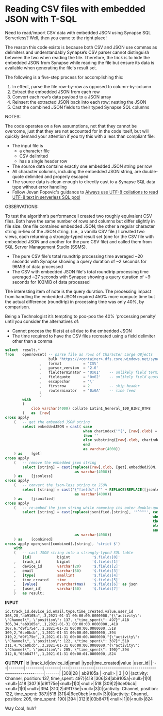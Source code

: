 # Reading CSV files with embedded JSON with T-SQL

Need to read/import CSV data with embedded JSON using Synapse SQL Serverless? Well, then you came to the right place!

The reason this code exists is because both CSV and JSON use commas as delimiters and understandably Synapse’s 
CSV parser cannot distinguish between the two when reading the file. Therefore, the trick is to hide the embedded 
JSON from Synapse while reading the file but ensure its data is available when generating the file's result set.

The following is a five-step process for accomplishing this:
1.	In effect, parse the file row-by-row as opposed to column-by-column
2.	Extract the embedded JSON from each row
3.	Convert each row’s data payload to a JSON array
4.	Reinsert the extracted JSON back into each row; nesting the JSON
5.	Cast the combined JSON fields to their typed Synapse SQL columns

NOTES:

The code operates on a few assumptions, not that they cannot be overcome, just that they are not accounted for in the code itself,
but will quickly demand your attention if you try this with a less than compliant file: 
* The input file is
  * a character file
  * CSV delimited
  * has a single header row
* The source data contains exactly one embedded JSON string per row
* All character columns, including the embedded JSON string, are double-quote delimited and properly escaped
* The source data is clean enough to directly cast to a Synapse SQL data type without error handling
* Follow Jovan Popovic's guidance to [Always use UTF-8 collations to read UTF-8 text in serverless SQL pool](https://techcommunity.microsoft.com/t5/azure-synapse-analytics/always-use-utf-8-collations-to-read-utf-8-text-in-serverless-sql/ba-p/1883633)

OBSERVATIONS:

To test the algorithm’s performance I created two roughly equivalent CSV files. Both have the same number of rows and columns but differ slightly in file size. 
One file contained embedded JSON; the other a regular character string in-lieu of the JSON string. (i.e., a vanilla CSV file.)
I created two views, each returning a strongly-typed result set (one for the CSV file with embedded JSON and another for the pure CSV file) and called them 
from SQL Server Management Studio (SSMS).
* The pure CSV file's total roundtrip processing time averaged ~20 seconds with Synapse showing a query duration of ~2 seconds for 96MiB of data processed
* The CSV with embedded JSON file's total roundtrip processing time averaged ~27 seconds with Synapse showing a query duration of ~9 seconds for 103MiB of data processed

The interesting item of note is the query duration. The processing impact from handling the embedded JSON required 450% more compute time but the actual difference (roundtrip) in processing time was only 40%, by comparison.

Being a Technologist it’s tempting to poo-poo the 40% 'processing penalty' until you consider the alternatives of:
* Cannot process the file(s) at all due to the embedded JSON
* The time required to have the CSV files recreated using a field delimiter other than a comma

```sql
select  result.*
from    openrowset( -- parse file as rows of Character Large OBjects
                    bulk 'https://<container>.dfs.core.windows.net/synapse/csv/<fileName.csv>'
                ,   format          = 'CSV'
                ,   parser_version  = '2.0'
                ,   fieldterminator = '0x01'    -- unlikely field termination character
                ,   fieldquote      = '0x02'    -- unlikely field quote character
                ,   escapechar      = '\'
                ,   firstrow        = 2         -- skip header
                ,   rowterminator   = '0x0A'    -- line feed
                )
        with    
        (   
            clob varchar(4000) collate Latin1_General_100_BIN2_UTF8
        )   as  [raw]
cross apply
    (   -- get the embedded JSON string
        select embeddedJSON = cast( case
                                    when charindex('"{', [raw].clob) = 0 
                                    then ''
                                    else substring([raw].clob, charindex('"{', [raw].clob), charindex('}"', [raw].clob) - charindex('"{', [raw].clob) +2)
                                    end
                                    as varchar(4000))
    ) as    [get]
cross apply
    (   -- remove the embedded json string
        select [string] = cast(replace([raw].clob, [get].embeddedJSON, '^^^') 
                                as varchar(4000))
    ) as    [jsonless]
cross apply
    (   -- convert the json-less string to JSON
        select [string] = cast('{"fields":["' + REPLACE(REPLACE([jsonless].[string], '"', '\"'), ',', '","') + '"]}'
                                as varchar(4000))
    ) as    [jsonified]
cross apply
    (   -- re-embed the json string while removing its outer double-quote delimiters to ensure a combined, well-formed JSON string
        select [string] = cast(replace(jsonified.[string], '"^^^"', case
                                                                    when len([get].embeddedJSON) = 0 
                                                                    then ''
                                                                    else substring([get].embeddedJSON, 2, len([get].embeddedJSON) -2) 
                                                                    end)
                                as varchar(4000))
    ) as    [combined]
cross apply openjson([combined].[string], 'strict $')
    with
    (   -- cast JSON string into a strongly-typed SQL table
        [id]            bigint          '$.fields[0]'
    ,   track_id        bigint          '$.fields[1]'          
    ,   device_id       varchar(20)     '$.fields[2]'
    ,   email           varchar(50)     '$.fields[3]'
    ,   [type]          smallint        '$.fields[4]'
    ,   time_created    time            '$.fields[5]'
    ,   [value]         nvarchar(max)   '$.fields[6]' as json
    ,   [user_id]       varchar(50)     '$.fields[7]'
    )   as result;
```
**INPUT**
```text
id,track_id,device_id,email,type,time_created,value,user_id
308,28,"ab9105a",,3,2021-01-31 00:00:00.0000000,"{\"activity\": \"Channel\", \"position\": 137, \"time_spent\": 497}",418
306,34,"ab9105a",,1,2021-01-31 00:00:00.0000000,,418
307,6,"d9f175e",,1,2021-01-31 00:00:00.0000000,,518
309,2,"6ce0bcb",,1,2021-01-31 00:00:00.0000000,,394
310,2,"d9f175e",,3,2021-01-31 00:00:00.0000000,"{\"activity\": \"Channel\", \"position\": 122, \"time_spent\": 387}",518
311,4,"6ce0bcb",,3,2021-01-31 00:00:00.0000000,"{\"activity\": \"Channel\", \"position\": 205, \"time_spent\": 190}",394
312,8,"03b847f",,1,2021-01-31 00:00:01.0000000,,824
```

**OUTPUT**
|id |track_id|device_id|email   |type|time_created|value                                              |user_id|
|---|--------|---------|--------|----|------------|---------------------------------------------------|-------|
|308|28      | ab9105a | \<null\> | 3  |      0     |{activity: Channel, position: 137, time_spent: 497}|418
|306|34|ab9105a|\<null\>|1|0|\<null\>|418
|307|6|d9f175e|\<null\>|1|0|\<null\>|518
|309|2|6ce0bcb|\<null\>|1|0|\<null\>|394
|310|2|d9f175e|\<null\>|3|0|{activity: Channel, position: 122, time_spent: 387}|518
|311|4|6ce0bcb|\<null\>|3|0|{activity: Channel, position: 205, time_spent: 190}|394
|312|8|03b847f|\<null\>|1|0|\<null\>|824

Way Cool, huh?
